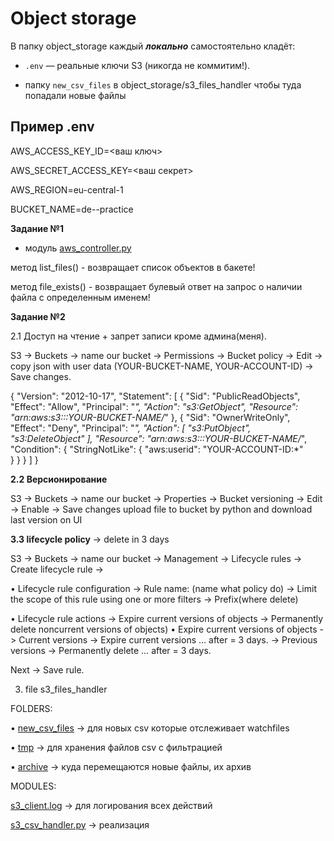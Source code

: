# Object storage
В папку object_storage[]() каждый ***локально*** самостоятельно кладёт:
- `.env` — реальные ключи S3 (никогда не коммитим!).


- папку `new_csv_files` в object_storage/s3_files_handler чтобы туда попадали новые файлы

## Пример .env

AWS_ACCESS_KEY_ID=<ваш ключ>

AWS_SECRET_ACCESS_KEY=<ваш секрет>

AWS_REGION=eu-central-1     

BUCKET_NAME=de--practice



**Задание №1**

* модуль [aws_controller.py](aws_controller.py)

метод list_files() - возвращает список объектов в бакете!

метод file_exists() - возвращает булевый ответ на запрос о наличии файла с определенным именем!


**Задание №2**

2.1 Доступ на чтение + запрет записи кроме админа(меня).

S3 → Buckets -> name our bucket -> Permissions -> Bucket policy -> Edit -> copy json with user data 
(YOUR-BUCKET-NAME, YOUR-ACCOUNT-ID) -> Save changes.

{
  "Version": "2012-10-17",
  "Statement": [
    {
      "Sid": "PublicReadObjects",
      "Effect": "Allow",
      "Principal": "*",
      "Action": "s3:GetObject",
      "Resource": "arn:aws:s3:::YOUR-BUCKET-NAME/*"
    },
    {
      "Sid": "OwnerWriteOnly",
      "Effect": "Deny",
      "Principal": "*",
      "Action": [
        "s3:PutObject",
        "s3:DeleteObject"
      ],
      "Resource": "arn:aws:s3:::YOUR-BUCKET-NAME/*",
      "Condition": {
        "StringNotLike": {
          "aws:userid": "YOUR-ACCOUNT-ID:*"      
        }
      }
    }
  ]
}

**2.2 Версионирование**

S3 → Buckets -> name our bucket -> Properties -> Bucket versioning → Edit → Enable → Save changes
upload file to bucket by python and download last version on UI


**3.3 lifecycle policy** -> delete in 3 days

S3 → Buckets -> name our bucket -> 	Management → Lifecycle rules → Create lifecycle rule -> 

• Lifecycle rule configuration
-> Rule name: (name what policy do)
->  Limit the scope of this rule using one or more filters 
-> Prefix(where delete) 

• Lifecycle rule actions
-> Expire current versions of objects
-> Permanently delete noncurrent versions of objects) 
• Expire current versions of objects
-> Current versions → Expire current versions … after = 3 days.
-> Previous versions → Permanently delete … after = 3 days.

Next → Save rule.

3. file s3_files_handler

FOLDERS: 

• [new_csv_files](s3_files_handler/new_csv_files) -> для новых csv которые отслеживает watchfiles

• [tmp](s3_files_handler/tmp) -> для хранения файлов csv с фильтрацией

• [archive](s3_files_handler/archive) -> куда перемещаются новые файлы, их архив

MODULES:

[s3_client.log](s3_files_handler/s3_client.log) -> для логирования всех действий

[s3_csv_handler.py](s3_files_handler/s3_csv_handler.py) -> реализация